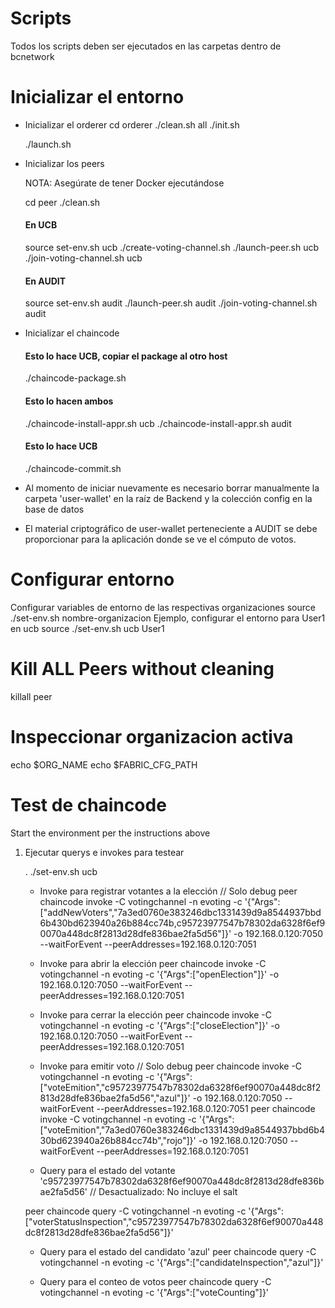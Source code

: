 Scripts
=======

Todos los scripts deben ser ejecutados en las carpetas dentro de bcnetwork

Inicializar el entorno
=========================
- Inicializar el orderer
  cd orderer
  ./clean.sh all
  ./init.sh
  <!-- Copiar el cryptomaterial al otro host -->
  ./launch.sh

- Inicializar los peers

  NOTA: Asegúrate de tener Docker ejecutándose

  cd peer
  ./clean.sh
  #### En UCB
  source set-env.sh ucb
  ./create-voting-channel.sh
  ./launch-peer.sh ucb
  ./join-voting-channel.sh ucb
  #### En AUDIT
  source set-env.sh audit
  ./launch-peer.sh audit
  ./join-voting-channel.sh audit

- Inicializar el chaincode
  #### Esto lo hace UCB, copiar el package al otro host
  ./chaincode-package.sh
  #### Esto lo hacen ambos
  ./chaincode-install-appr.sh ucb
  ./chaincode-install-appr.sh audit
  #### Esto lo hace UCB
  ./chaincode-commit.sh  

- Al momento de iniciar nuevamente es necesario borrar manualmente la carpeta 'user-wallet' en la raíz de Backend y la colección config en la base de datos

- El material criptográfico de user-wallet perteneciente a AUDIT se debe proporcionar para la aplicación donde se ve el cómputo de votos.

Configurar entorno
===================
Configurar variables de entorno de las respectivas organizaciones
source ./set-env.sh  nombre-organizacion <identidad predeterminado=admin>
Ejemplo, configurar el entorno para User1 en ucb
source ./set-env.sh   ucb   User1

Kill ALL Peers without cleaning
===============================
killall peer

Inspeccionar organizacion activa
================================
echo $ORG_NAME
echo $FABRIC_CFG_PATH

Test de chaincode
==================
Start the environment per the instructions above

1. Ejecutar querys e invokes para testear

   .  ./set-env.sh ucb

   * Invoke para registrar votantes a la elección  // Solo debug
    peer chaincode invoke -C votingchannel -n evoting  -c '{"Args":["addNewVoters","7a3ed0760e383246dbc1331439d9a8544937bbd6b430bd623940a26b884cc74b,c95723977547b78302da6328f6ef90070a448dc8f2813d28dfe836bae2fa5d56"]}' -o 192.168.0.120:7050 --waitForEvent --peerAddresses=192.168.0.120:7051

   * Invoke para abrir la elección
    peer chaincode invoke -C votingchannel -n evoting  -c '{"Args":["openElection"]}' -o 192.168.0.120:7050 --waitForEvent --peerAddresses=192.168.0.120:7051

   * Invoke para cerrar la elección
    peer chaincode invoke -C votingchannel -n evoting  -c '{"Args":["closeElection"]}' -o 192.168.0.120:7050 --waitForEvent --peerAddresses=192.168.0.120:7051

   * Invoke para emitir voto // Solo debug
    peer chaincode invoke -C votingchannel -n evoting  -c '{"Args":["voteEmition","c95723977547b78302da6328f6ef90070a448dc8f2813d28dfe836bae2fa5d56","azul"]}' -o 192.168.0.120:7050 --waitForEvent --peerAddresses=192.168.0.120:7051
    peer chaincode invoke -C votingchannel -n evoting  -c '{"Args":["voteEmition","7a3ed0760e383246dbc1331439d9a8544937bbd6b430bd623940a26b884cc74b","rojo"]}' -o 192.168.0.120:7050 --waitForEvent --peerAddresses=192.168.0.120:7051

   * Query para el estado del votante 'c95723977547b78302da6328f6ef90070a448dc8f2813d28dfe836bae2fa5d56'
   // Desactualizado: No incluye el salt
   
    peer chaincode query -C votingchannel -n evoting  -c '{"Args":["voterStatusInspection","c95723977547b78302da6328f6ef90070a448dc8f2813d28dfe836bae2fa5d56"]}'

   * Query para el estado del candidato 'azul' 
    peer chaincode query -C votingchannel -n evoting  -c '{"Args":["candidateInspection","azul"]}'

   * Query para el conteo de votos
    peer chaincode query -C votingchannel -n evoting  -c '{"Args":["voteCounting"]}'